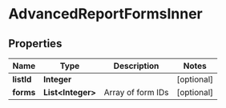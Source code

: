 

# AdvancedReportFormsInner


## Properties

| Name | Type | Description | Notes |
|------------ | ------------- | ------------- | -------------|
|**listId** | **Integer** |  |  [optional] |
|**forms** | **List&lt;Integer&gt;** | Array of form IDs |  [optional] |



